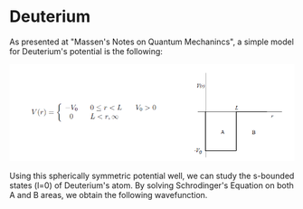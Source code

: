 # Deuterium
As presented at "Massen's Notes on Quantum Mechanincs", a simple model for Deuterium's potential is the following:
<p align="center">
  <img src="potential.png" />
</p>

Using this spherically symmetric potential well, we can study the s-bounded states (l=0) of Deuterium's atom. By solving Schrodinger's Equation on both A and B areas, we obtain the following wavefunction.

